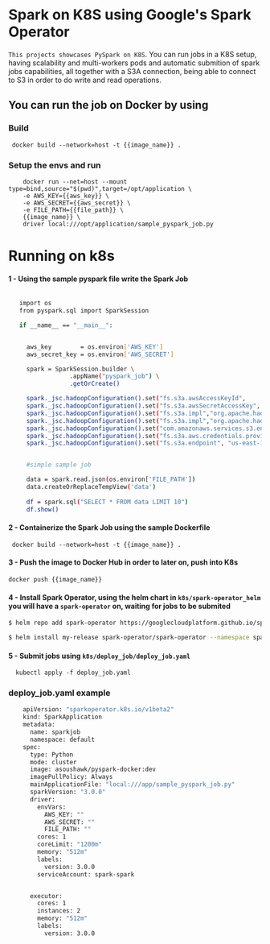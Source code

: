 # Spark on K8S using Google's Spark Operator 

`This projects showcases PySpark on K8S`. You can run jobs in a K8S setup, having scalability and multi-workers pods and
automatic submition of spark jobs capabilities, all together with a S3A connection, being able to connect to S3 in order to do write and read operations.  

 ## You can run the job on Docker by using
 
  ### Build
     docker build --network=host -t {{image_name}} .
     
 ### Setup the envs and run
 
        docker run --net=host --mount type=bind,source="$(pwd)",target=/opt/application \
        -e AWS_KEY={{aws_key}} \
        -e AWS_SECRET={{aws_secret}} \
        -e FILE_PATH={{file_path}} \
        {{image_name}} \
        driver local:///opt/application/sample_pyspark_job.py

# Running on k8s

 #### 1 - Using the sample pyspark file write the Spark Job
 ```bash
  
    import os
    from pyspark.sql import SparkSession

    if __name__ == "__main__":


      aws_key        = os.environ['AWS_KEY']
      aws_secret_key = os.environ['AWS_SECRET']

      spark = SparkSession.builder \
                  .appName("pyspark_job") \
                  .getOrCreate()

      spark._jsc.hadoopConfiguration().set("fs.s3a.awsAccessKeyId",     aws_key)
      spark._jsc.hadoopConfiguration().set("fs.s3a.awsSecretAccessKey", aws_secret_key)
      spark._jsc.hadoopConfiguration().set("fs.s3a.impl","org.apache.hadoop.fs.s3a.S3AFileSystem")
      spark._jsc.hadoopConfiguration().set("fs.s3a.impl","org.apache.hadoop.fs.s3native.NativeS3FileSystem")
      spark._jsc.hadoopConfiguration().set("com.amazonaws.services.s3.enableV4", "true")
      spark._jsc.hadoopConfiguration().set("fs.s3a.aws.credentials.provider","org.apache.hadoop.fs.s3a.BasicAWSCredentialsProvider")
      spark._jsc.hadoopConfiguration().set("fs.s3a.endpoint", "us-east-1.amazonaws.com")


      #simple sample job

      data = spark.read.json(os.environ['FILE_PATH'])
      data.createOrReplaceTempView('data')
      
      df = spark.sql("SELECT * FROM data LIMIT 10")
      df.show()
 ```

    
 #### 2 - Containerize the Spark Job using the sample Dockerfile
  
     docker build --network=host -t {{image_name}} .
     
####  3 - Push the image to Docker Hub in order to later on, push into K8s
    
    docker push {{image_name}}
  
####  4 - Install Spark Operator, using the helm chart in `k8s/spark-operator_helm` you will have a `spark-operator` on, waiting for jobs to be submited
  ```bash
  $ helm repo add spark-operator https://googlecloudplatform.github.io/spark-on-k8s-operator

  $ helm install my-release spark-operator/spark-operator --namespace spark-operator --create-namespace
  ```

     
  
####  5 - Submit jobs using `k8s/deploy_job/depĺoy_job.yaml`
  
      kubectl apply -f deploy_job.yaml
  ### deploy_job.yaml example
  ```bash
      apiVersion: "sparkoperator.k8s.io/v1beta2"
      kind: SparkApplication
      metadata:
        name: sparkjob
        namespace: default
      spec:
        type: Python
        mode: cluster
        image: asoushawk/pyspark-docker:dev
        imagePullPolicy: Always
        mainApplicationFile: "local:///app/sample_pyspark_job.py"
        sparkVersion: "3.0.0"
        driver:
          envVars:
            AWS_KEY: ""
            AWS_SECRET: ""
            FILE_PATH: ""
          cores: 1
          coreLimit: "1200m"
          memory: "512m"
          labels:
            version: 3.0.0
          serviceAccount: spark-spark


        executor:
          cores: 1
          instances: 2
          memory: "512m"
          labels:
            version: 3.0.0
 ```



  
 


